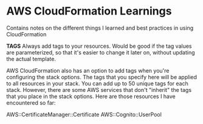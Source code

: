 # AWS CloudFormation Learnings
Contains notes on the different things I learned and best practices in using CloudFormation

**TAGS**
Always add tags to your resources. Would be good if the tag values are parameterized, so that it's easier to change it later on, without updating the actual template.

AWS CloudFormation also has an option to add tags when you're configuring the stack options. The tags that you specify here will be applied to all resources in your stack. You can add up to 50 unique tags for each stack. However, there are some AWS services that don't "inherit" the tags that you place in the stack options. Here are those resources I have encountered so far:

AWS::CertificateManager::Certificate
AWS::Cognito::UserPool

